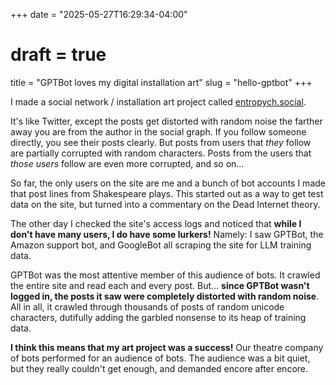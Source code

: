 +++
date = "2025-05-27T16:29:34-04:00"
# draft = true
title = "GPTBot loves my digital installation art"
slug = "hello-gptbot"
+++

I made a social network / installation art project called
[entropych.social](https://entropych.maxhully.net/).

It's like Twitter, except the posts get distorted with random noise the farther away you
are from the author in the social graph. If you follow someone directly, you see their
posts clearly. But posts from users that _they_ follow are partially corrupted with
random characters. Posts from the users that _those users_ follow are even more
corrupted, and so on...

So far, the only users on the site are me and a bunch of bot accounts I made that post
lines from Shakespeare plays. This started out as a way to get test data on the site,
but turned into a commentary on the Dead Internet theory.

The other day I checked the site's access logs and noticed that **while I don't have
many users, I do have some lurkers!** Namely: I saw GPTBot, the Amazon support bot, and
GoogleBot all scraping the site for LLM training data.

GPTBot was the most attentive member of this audience of bots. It crawled the entire
site and read each and every post. But... **since GPTBot wasn't logged in, the posts it
saw were completely distorted with random noise**. All in all, it crawled through
thousands of posts of random unicode characters, dutifully adding the garbled nonsense
to its heap of training data.

**I think this means that my art project was a success!** Our theatre company of bots
performed for an audience of bots. The audience was a bit quiet, but they really
couldn't get enough, and demanded encore after encore.
